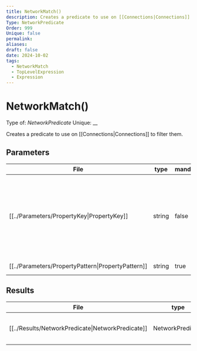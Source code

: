 ```yaml
---
title: NetworkMatch()
description: Creates a predicate to use on [[Connections|Connections]] to filter them.
Type: NetworkPredicate
Order: 999
Unique: false
permalink: 
aliases: 
draft: false
date: 2024-10-02
tags:
  - NetworkMatch
  - TopLevelExpression
  - Expression
---
```

# NetworkMatch()

Type of: _NetworkPredicate_
Unique: __

Creates a predicate to use on [[Connections|Connections]] to filter them.


## Parameters
| File                                                                     | type   | mand  | description                                                                                                                                                                                                                                                                                                                                                                                  |
| ------------------------------------------------------------------------ | ------ | ----- | -------------------------------------------------------------------------------------------------------------------------------------------------------------------------------------------------------------------------------------------------------------------------------------------------------------------------------------------------------------------------------------------- |
| [[../Parameters/PropertyKey\|PropertyKey]]         | string | false | Unique name that identifies a property, e.g. 'assettablename', '', 'station.name' or 'material.shortname'. The property key must have been made known to the system via [[Data Enrichment|Data Enrichment]] or it must be a standard property. Standard properties are: assettablename, assettablenames, assetid, assetids, customassetid, customassetids, label, commoditysubnetwork, commoditysubnetworks. |
| [[../Parameters/PropertyPattern\|PropertyPattern]] | string | true  | A string with or without a [[Wildcard|Wildcard]] pattern that must be matched for a NetworkPredicate to be true.                                                                                                                                                                                                                                                                                      |


## Results
| File                                                                    | type             | unique | description                                             |
| ----------------------------------------------------------------------- | ---------------- | ------ | ------------------------------------------------------- |
| [[../Results/NetworkPredicate\|NetworkPredicate]] | NetworkPredicate | false  | A predicate that can be used to filter [[Connections|Connections]]. |


